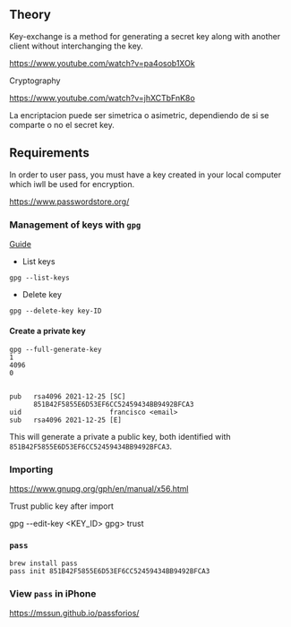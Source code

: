 ## Theory

Key-exchange is a method for generating a secret key along with another client without interchanging the key.

https://www.youtube.com/watch?v=pa4osob1XOk

Cryptography

https://www.youtube.com/watch?v=jhXCTbFnK8o

La encriptacion puede ser simetrica o asimetric, dependiendo de si se comparte o no el secret key.

## Requirements

In order to user pass, you must have a key created in your local computer which iwll be used for encryption.

https://www.passwordstore.org/

### Management of keys with `gpg`

[Guide](http://irtfweb.ifa.hawaii.edu/~lockhart/gpg/)

- List keys

`gpg --list-keys`

- Delete key

`gpg --delete-key key-ID`

#### Create a private key

```
gpg --full-generate-key
1
4096
0


pub   rsa4096 2021-12-25 [SC]
      851B42F5855E6D53EF6CC52459434BB9492BFCA3
uid                      francisco <email>
sub   rsa4096 2021-12-25 [E]
```

This will generate a private a public key, both identified with `851B42F5855E6D53EF6CC52459434BB9492BFCA3`.

### Importing

https://www.gnupg.org/gph/en/manual/x56.html

Trust public key after import

gpg --edit-key <KEY_ID>
gpg> trust


### `pass`

```
brew install pass
pass init 851B42F5855E6D53EF6CC52459434BB9492BFCA3
```

### View `pass` in iPhone

https://mssun.github.io/passforios/
